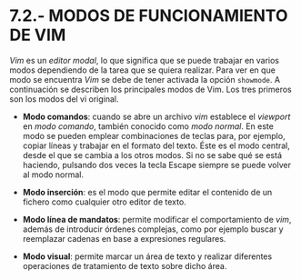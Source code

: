 # 7.2.- MODOS DE FUNCIONAMIENTO DE VIM

*Vim* es un *editor modal*, lo que significa que se puede trabajar en varios modos dependiendo de la tarea que se quiera realizar. Para ver en que modo se encuentra *Vim* se debe de tener activada la opción `showmode`. A continuación se describen los principales modos de Vim. Los tres primeros son los modos del vi original.

 * **Modo comandos**: cuando se abre un archivo *vim* establece el *viewport* en *modo comando*, también conocido como *modo normal*. En este modo se pueden emplear combinaciones de teclas para, por ejemplo, copiar líneas y trabajar en el formato del texto. Éste es el modo central, desde el que se cambia a los otros modos. Si no se sabe qué se está haciendo, pulsando dos veces la tecla Escape siempre se puede volver al modo normal.

 * **Modo inserción**: es el modo que permite editar el contenido de un fichero como cualquier otro editor de texto.

 * **Modo línea de mandatos**: permite modificar el comportamiento de *vim*, además de introducir órdenes complejas, como por ejemplo buscar y reemplazar cadenas en base a expresiones regulares.

 * **Modo visual**: permite marcar un área de texto y realizar diferentes operaciones de tratamiento de texto sobre dicho área.
